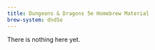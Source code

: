 ```yaml
---
title: Dungeons & Dragons 5e Homebrew Material
brew-system: dnd5e
---
```


There is nothing here yet.